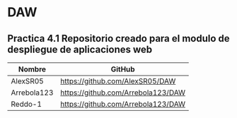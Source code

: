 # DAW
Practica 4.1
Repositorio creado para el modulo de despliegue de aplicaciones web
---
| Nombre | GitHub |
|------------|------------|
| AlexSR05   | https://github.com/AlexSR05/DAW |
| Arrebola123 | https://github.com/Arrebola123/DAW |
| Reddo-1 | https://github.com/Arrebola123/DAW |